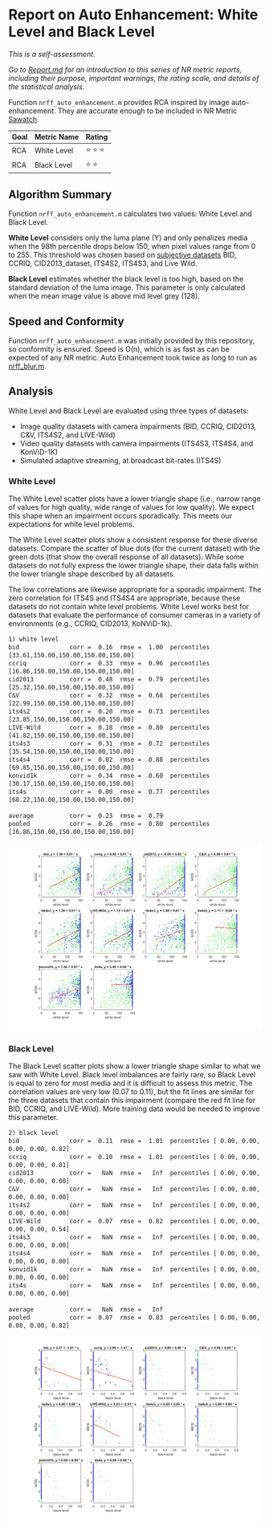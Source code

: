# Report on Auto Enhancement: White Level and Black Level

_This is a self-assessment._

_Go to [Report.md](Report.md) for an introduction to this series of NR metric reports, including their purpose, important warnings, the rating scale, and details of the statistical analysis._ 

Function `nrff_auto_enhancement.m` provides RCA inspired by image auto-enhancement. They are accurate enough to be included in NR Metric [Sawatch](ReportSawatch.md). 

Goal|Metric Name|Rating
----|-----------|------
RCA|White Level|:star: :star: :star:
RCA|Black Level|:star: :star:

## Algorithm Summary

Function `nrff_auto_enhancement.m` calculates two values: White Level and Black Level.

**White Level** considers only the luma plane (Y) and only penalizes media when the 98th percentile drops below 150, when pixel values range from 0 to 255. This threshold was chosen based on [subjective datasets](SubjectiveDatasets.md) BID, CCRIQ, CID2013_dataset, ITS4S2, ITS4S3, and Live Wild.

**Black Level** estimates whether the black level is too high, based on the standard deviation of the luma image. This parameter is only calculated when the mean image value is above mid level grey (128). 
 

## Speed and Conformity
Function `nrff_auto_enhancement.m` was initially provided by this repository, so conformity is ensured. Speed is O(n), which is as fast as can be expected of any NR metric. Auto Enhancement took twice as long to run as [nrff_blur.m](ReportBlur.md).

## Analysis

White Level and Black Level are evaluated using three types of datasets:
* Image quality datasets with camera impairments (BID, CCRIQ, CID2013, C&V, ITS4S2, and LIVE-Wild)
* Video quality datasets with camera impairments (ITS4S3, ITS4S4, and KonViD-1K)
* Simulated adaptive streaming, at broadcast bit-rates (ITS4S) 


### White Level

The White Level scatter plots have a lower triangle shape (i.e., narrow range of values for high quality, wide range of values for low quality). We expect this shape when an impairment occurs sporadically. This meets our expectations for white level problems. 

The White Level scatter plots show a consistent response for these diverse datasets. Compare the scatter of blue dots (for the current dataset) with the green dots (that show the overall response of all datasets). While some datasets do not fully express the lower triangle shape, their data falls within the lower triangle shape described by all datasets.   

The low correlations are likewise appropriate for a sporadic impairment. The zero correlation for ITS4S and ITS4S4 are appropriate, because these datasets do not contain white level problems. White Level works best for datasets that evaluate the performance of consumer cameras in a variety of environments (e.g., CCRIQ, CID2013, KoNViD-1k).

```text
1) white level 
bid              corr =  0.16  rmse =  1.00  percentiles [33.61,150.00,150.00,150.00,150.00]
ccriq            corr =  0.33  rmse =  0.96  percentiles [16.86,150.00,150.00,150.00,150.00]
cid2013          corr =  0.48  rmse =  0.79  percentiles [25.32,150.00,150.00,150.00,150.00]
C&V              corr =  0.32  rmse =  0.68  percentiles [22.99,150.00,150.00,150.00,150.00]
its4s2           corr =  0.20  rmse =  0.73  percentiles [23.85,150.00,150.00,150.00,150.00]
LIVE-Wild        corr =  0.18  rmse =  0.80  percentiles [41.82,150.00,150.00,150.00,150.00]
its4s3           corr =  0.31  rmse =  0.72  percentiles [35.54,150.00,150.00,150.00,150.00]
its4s4           corr =  0.02  rmse =  0.88  percentiles [69.85,150.00,150.00,150.00,150.00]
konvid1k         corr =  0.34  rmse =  0.60  percentiles [30.17,150.00,150.00,150.00,150.00]
its4s            corr =  0.00  rmse =  0.77  percentiles [68.22,150.00,150.00,150.00,150.00]

average          corr =  0.23  rmse =  0.79
pooled           corr =  0.26  rmse =  0.80  percentiles [16.86,150.00,150.00,150.00,150.00]
```
![](images/report_auto_enhancement_white_level.png)


### Black Level

The Black Level scatter plots show a lower triangle shape similar to what we saw with White Level. Black level imbalances are fairly rare, so Black Level is equal to zero for most media and it is difficult to assess this metric. The correlation values are very low (0.07 to 0.11), but the fit lines are similar for the three datasets that contain this impairment (compare the red fit line for BID, CCRIQ, and LIVE-Wild). More training data would be needed to improve this parameter. 

```
2) black level 
bid              corr =  0.11  rmse =  1.01  percentiles [ 0.00, 0.00, 0.00, 0.00, 0.82]
ccriq            corr =  0.10  rmse =  1.01  percentiles [ 0.00, 0.00, 0.00, 0.00, 0.81]
cid2013          corr =   NaN  rmse =   Inf  percentiles [ 0.00, 0.00, 0.00, 0.00, 0.00]
C&V              corr =   NaN  rmse =   Inf  percentiles [ 0.00, 0.00, 0.00, 0.00, 0.00]
its4s2           corr =   NaN  rmse =   Inf  percentiles [ 0.00, 0.00, 0.00, 0.00, 0.00]
LIVE-Wild        corr =  0.07  rmse =  0.82  percentiles [ 0.00, 0.00, 0.00, 0.00, 0.54]
its4s3           corr =   NaN  rmse =   Inf  percentiles [ 0.00, 0.00, 0.00, 0.00, 0.00]
its4s4           corr =   NaN  rmse =   Inf  percentiles [ 0.00, 0.00, 0.00, 0.00, 0.00]
konvid1k         corr =   NaN  rmse =   Inf  percentiles [ 0.00, 0.00, 0.00, 0.00, 0.00]
its4s            corr =   NaN  rmse =   Inf  percentiles [ 0.00, 0.00, 0.00, 0.00, 0.00]

average          corr =   NaN  rmse =   Inf
pooled           corr =  0.07  rmse =  0.83  percentiles [ 0.00, 0.00, 0.00, 0.00, 0.82]
```
![](images/report_auto_enhancement_black_level.png)
